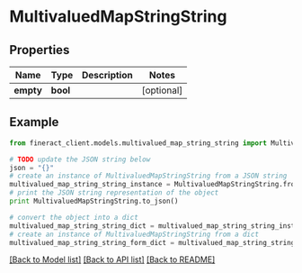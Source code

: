 # MultivaluedMapStringString


## Properties

Name | Type | Description | Notes
------------ | ------------- | ------------- | -------------
**empty** | **bool** |  | [optional] 

## Example

```python
from fineract_client.models.multivalued_map_string_string import MultivaluedMapStringString

# TODO update the JSON string below
json = "{}"
# create an instance of MultivaluedMapStringString from a JSON string
multivalued_map_string_string_instance = MultivaluedMapStringString.from_json(json)
# print the JSON string representation of the object
print MultivaluedMapStringString.to_json()

# convert the object into a dict
multivalued_map_string_string_dict = multivalued_map_string_string_instance.to_dict()
# create an instance of MultivaluedMapStringString from a dict
multivalued_map_string_string_form_dict = multivalued_map_string_string.from_dict(multivalued_map_string_string_dict)
```
[[Back to Model list]](../README.md#documentation-for-models) [[Back to API list]](../README.md#documentation-for-api-endpoints) [[Back to README]](../README.md)


